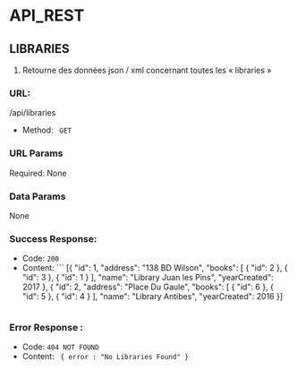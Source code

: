 # API_REST

## LIBRARIES

1) Retourne des données json / xml concernant toutes les  « libraries »

### URL:
/api/libraries
- Method:
``` GET``` 

### URL Params
Required:
None

### Data Params
None

### Success Response:
- Code: ``` 200 ```
- Content: 
		``` 
	 [{
            "id": 1,
            "address": "138 BD Wilson",
            "books": [
                {
                  "id": 2
                },
                {
                 "id": 3
                },
                {
                 "id": 1
                }
            ],
            "name": "Library Juan les Pins",
            "yearCreated": 2017
        },
        {
            "id": 2,
            "address": "Place Du Gaule",
            "books": [
                {
                  "id": 6
                },
                {
                  "id": 5
                },
                {
                  "id": 4
                }
            ],
            "name": "Library Antibes",
            "yearCreated": 2016
        }]
	``` 

### Error Response :
- Code: ``` 404 NOT FOUND ``` 
- Content: ``` { error : "No Libraries Found" }``` 
